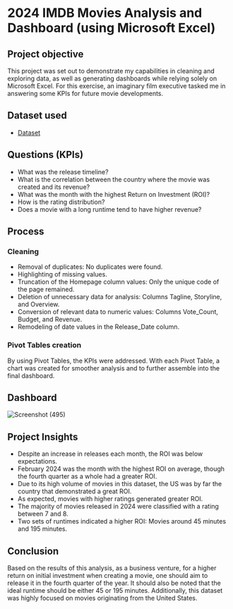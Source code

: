 # 2024 IMDB Movies Analysis and Dashboard (using Microsoft Excel)

## Project objective
This project was set out to demonstrate my capabilities in cleaning and exploring data, as well as generating dashboards while relying solely on Microsoft Excel.
For this exercise, an imaginary film executive tasked me in answering some KPIs for future movie developments.

## Dataset used
- <a href="https://github.com/EdSoares007/Data_Analysis_Project/blob/main/IMDB_Analysis.xlsx">Dataset</a>

## Questions (KPIs)
- What was the release timeline?
- What is the correlation between the country where the movie was created and its revenue?
- What was the month with the highest Return on Investment (ROI)?
- How is the rating distribution?
- Does a movie with a long runtime tend to have higher revenue?

## Process
### Cleaning
- Removal of duplicates: No duplicates were found.
- Highlighting of missing values.
- Truncation of the Homepage column values: Only the unique code of the page remained.
- Deletion of unnecessary data for analysis: Columns Tagline, Storyline, and Overview.
- Conversion of relevant data to numeric values: Columns Vote_Count, Budget, and Revenue.
- Remodeling of date values in the Release_Date column.

### Pivot Tables creation
By using Pivot Tables, the KPIs were addressed.
With each Pivot Table, a chart was created for smoother analysis and to further assemble into the final dashboard.

## Dashboard
![Screenshot (495)](https://github.com/user-attachments/assets/17a62479-5cdc-4be7-9373-f264201d276e)

## Project Insights
- Despite an increase in releases each month, the ROI was below expectations.
- February 2024 was the month with the highest ROI on average, though the fourth quarter as a whole had a greater ROI.
- Due to its high volume of movies in this dataset, the US was by far the country that demonstrated a great ROI.
- As expected, movies with higher ratings generated greater ROI.
- The majority of movies released in 2024 were classified with a rating between 7 and 8.
- Two sets of runtimes indicated a higher ROI: Movies around 45 minutes and 195 minutes.

## Conclusion
Based on the results of this analysis, as a business venture, for a higher return on initial investment when creating a movie, one should aim to release it in the fourth quarter of the year. It should also be noted that the ideal runtime should be either 45 or 195 minutes.
Additionally, this dataset was highly focused on movies originating from the United States.
